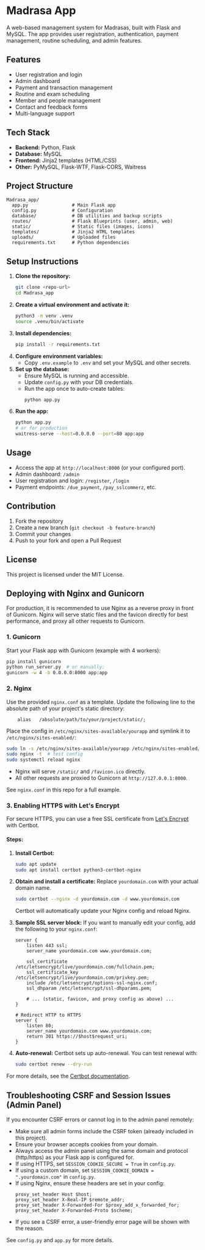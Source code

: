 # Madrasa App

A web-based management system for Madrasas, built with Flask and MySQL. The app provides user registration, authentication, payment management, routine scheduling, and admin features.

## Features
- User registration and login
- Admin dashboard
- Payment and transaction management
- Routine and exam scheduling
- Member and people management
- Contact and feedback forms
- Multi-language support

## Tech Stack
- **Backend:** Python, Flask
- **Database:** MySQL
- **Frontend:** Jinja2 templates (HTML/CSS)
- **Other:** PyMySQL, Flask-WTF, Flask-CORS, Waitress

## Project Structure
```
Madrasa_app/
  app.py                # Main Flask app
  config.py             # Configuration
  database/             # DB utilities and backup scripts
  routes/               # Flask Blueprints (user, admin, web)
  static/               # Static files (images, icons)
  templates/            # Jinja2 HTML templates
  uploads/              # Uploaded files
  requirements.txt      # Python dependencies
```

## Setup Instructions
1. **Clone the repository:**
   ```bash
   git clone <repo-url>
   cd Madrasa_app
   ```
2. **Create a virtual environment and activate it:**
   ```bash
   python3 -m venv .venv
   source .venv/bin/activate
   ```
3. **Install dependencies:**
   ```bash
   pip install -r requirements.txt
   ```
4. **Configure environment variables:**
   - Copy `.env.example` to `.env` and set your MySQL and other secrets.
5. **Set up the database:**
   - Ensure MySQL is running and accessible.
   - Update `config.py` with your DB credentials.
   - Run the app once to auto-create tables:
     ```bash
     python app.py
     ```
6. **Run the app:**
   ```bash
   python app.py
   # or for production
   waitress-serve --host=0.0.0.0 --port=80 app:app
   ```

## Usage
- Access the app at `http://localhost:8000` (or your configured port).
- Admin dashboard: `/admin`
- User registration and login: `/register`, `/login`
- Payment endpoints: `/due_payment`, `/pay_sslcommerz`, etc.

## Contribution
1. Fork the repository
2. Create a new branch (`git checkout -b feature-branch`)
3. Commit your changes
4. Push to your fork and open a Pull Request

## License
This project is licensed under the MIT License. 

## Deploying with Nginx and Gunicorn

For production, it is recommended to use Nginx as a reverse proxy in front of Gunicorn. Nginx will serve static files and the favicon directly for best performance, and proxy all other requests to Gunicorn.

### 1. Gunicorn
Start your Flask app with Gunicorn (example with 4 workers):

```bash
pip install gunicorn
python run_server.py  # or manually:
gunicorn -w 4 -b 0.0.0.0:8000 app:app
```

### 2. Nginx
Use the provided `nginx.conf` as a template. Update the following line to the absolute path of your project's static directory:

```
    alias   /absolute/path/to/your/project/static/;
```

Place the config in `/etc/nginx/sites-available/yourapp` and symlink it to `/etc/nginx/sites-enabled/`:

```bash
sudo ln -s /etc/nginx/sites-available/yourapp /etc/nginx/sites-enabled/
sudo nginx -t  # test config
sudo systemctl reload nginx
```

- Nginx will serve `/static/` and `/favicon.ico` directly.
- All other requests are proxied to Gunicorn at `http://127.0.0.1:8000`.

See `nginx.conf` in this repo for a full example. 

### 3. Enabling HTTPS with Let's Encrypt

For secure HTTPS, you can use a free SSL certificate from [Let's Encrypt](https://letsencrypt.org/) with Certbot.

#### Steps:
1. **Install Certbot:**
   ```bash
   sudo apt update
   sudo apt install certbot python3-certbot-nginx
   ```
2. **Obtain and install a certificate:**
   Replace `yourdomain.com` with your actual domain name.
   ```bash
   sudo certbot --nginx -d yourdomain.com -d www.yourdomain.com
   ```
   Certbot will automatically update your Nginx config and reload Nginx.

3. **Sample SSL server block:**
   If you want to manually edit your config, add the following to your `nginx.conf`:
   ```nginx
   server {
       listen 443 ssl;
       server_name yourdomain.com www.yourdomain.com;

       ssl_certificate /etc/letsencrypt/live/yourdomain.com/fullchain.pem;
       ssl_certificate_key /etc/letsencrypt/live/yourdomain.com/privkey.pem;
       include /etc/letsencrypt/options-ssl-nginx.conf;
       ssl_dhparam /etc/letsencrypt/ssl-dhparams.pem;

       # ... (static, favicon, and proxy config as above) ...
   }

   # Redirect HTTP to HTTPS
   server {
       listen 80;
       server_name yourdomain.com www.yourdomain.com;
       return 301 https://$host$request_uri;
   }
   ```

4. **Auto-renewal:**
   Certbot sets up auto-renewal. You can test renewal with:
   ```bash
   sudo certbot renew --dry-run
   ```

For more details, see the [Certbot documentation](https://certbot.eff.org/). 

## Troubleshooting CSRF and Session Issues (Admin Panel)

If you encounter CSRF errors or cannot log in to the admin panel remotely:

- Make sure all admin forms include the CSRF token (already included in this project).
- Ensure your browser accepts cookies from your domain.
- Always access the admin panel using the same domain and protocol (http/https) as your Flask app is configured for.
- If using HTTPS, set `SESSION_COOKIE_SECURE = True` in `config.py`.
- If using a custom domain, set `SESSION_COOKIE_DOMAIN = ".yourdomain.com"` in `config.py`.
- If using Nginx, ensure these headers are set in your config:
  ```
  proxy_set_header Host $host;
  proxy_set_header X-Real-IP $remote_addr;
  proxy_set_header X-Forwarded-For $proxy_add_x_forwarded_for;
  proxy_set_header X-Forwarded-Proto $scheme;
  ```
- If you see a CSRF error, a user-friendly error page will be shown with the reason.

See `config.py` and `app.py` for more details. 